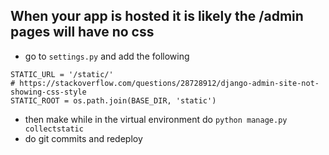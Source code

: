 
## When your app is hosted it is likely the /admin pages will have no css

- go to `settings.py` and add the following

```
STATIC_URL = '/static/'
# https://stackoverflow.com/questions/28728912/django-admin-site-not-showing-css-style
STATIC_ROOT = os.path.join(BASE_DIR, 'static')
```

- then make while in the virtual environment do `python manage.py collectstatic`
- do git commits and redeploy